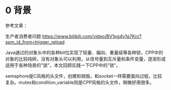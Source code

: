 # 0 背景
参考文章：

生产者消费者问题   https://www.bilibili.com/video/BV1pg4y1q7Kn/?spm_id_from=trigger_reload

Java通过的对象头中的各种bit位实现了轻量、偏向、重量级等各种锁，CPP中的对象的比较纯碎，没有对象头可以利用，从信号量到互斥量和条件变量，逐渐形成适用于各种场景的"锁"，本文回顾实践一下CPP中的"锁"。

semaphore是C风格的头文件，创建和销毁，和socket一样需要面向过程，比较复杂。mutex和condition_variable则是CPP风格的头文件，稍微好用很多。
